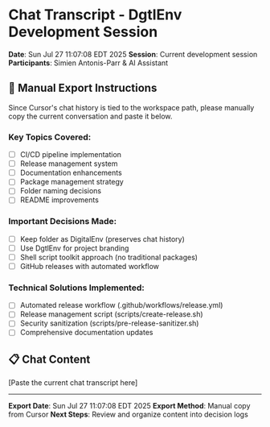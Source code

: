 # Chat Transcript - DgtlEnv Development Session

**Date**: Sun Jul 27 11:07:08 EDT 2025
**Session**: Current development session
**Participants**: Simien Antonis-Parr & AI Assistant

## 📝 Manual Export Instructions

Since Cursor's chat history is tied to the workspace path, please manually copy the current conversation and paste it below.

### Key Topics Covered:
- [ ] CI/CD pipeline implementation
- [ ] Release management system
- [ ] Documentation enhancements
- [ ] Package management strategy
- [ ] Folder naming decisions
- [ ] README improvements

### Important Decisions Made:
- [ ] Keep folder as DigitalEnv (preserves chat history)
- [ ] Use DgtlEnv for project branding
- [ ] Shell script toolkit approach (no traditional packages)
- [ ] GitHub releases with automated workflow

### Technical Solutions Implemented:
- [ ] Automated release workflow (.github/workflows/release.yml)
- [ ] Release management script (scripts/create-release.sh)
- [ ] Security sanitization (scripts/pre-release-sanitizer.sh)
- [ ] Comprehensive documentation updates

## 📋 Chat Content

[Paste the current chat transcript here]

---

**Export Date**: Sun Jul 27 11:07:08 EDT 2025
**Export Method**: Manual copy from Cursor
**Next Steps**: Review and organize content into decision logs
